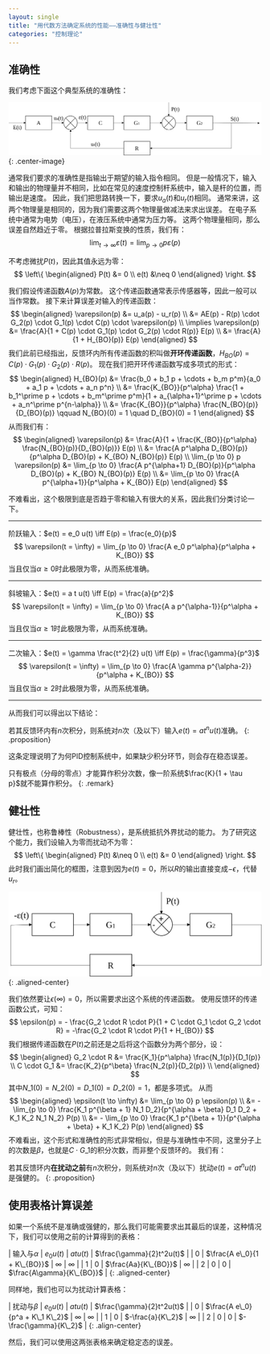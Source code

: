 ```yaml
---
layout: single
title: "用代数方法确定系统的性能——准确性与健壮性"
categories: "控制理论"
---
```


## 准确性

我们考虑下面这个典型系统的准确性：

![](/assets/system/block-diagram-precision.svg)
{: .center-image}

通常我们要求的准确性是指输出于期望的输入指令相同。
但是一般情况下，输入和输出的物理量并不相同，比如在常见的速度控制杆系统中，输入是杆的位置，而输出是速度。
因此，我们把思路转换一下，要求$u_a(t)$和$u_r(t)$相同。
通常来讲，这两个物理量是相同的，因为我们需要这两个物理量做减法来求出误差。
在电子系统中通常为电势（电压），在液压系统中通常为压力等。
这两个物理量相同，那么误差自然趋近于零。
根据拉普拉斯变换的性质，我们有：
$$
\lim_{t \to \infty} \varepsilon(t) = \lim_{p \to 0} p \varepsilon(p)
$$

不考虑微扰$P(t)$，因此其值永远为零：
$$
\left\{
    \begin{aligned}
        P(t) &= 0 \\
        e(t) &\neq 0
    \end{aligned}
\right.
$$

我们假设传递函数$A(p)$为常数。
这个传递函数通常表示传感器等，因此一般可以当作常数。
接下来计算误差对输入的传递函数：
$$
\begin{aligned}
\varepsilon(p) 
&= u_a(p) - u_r(p) \\
&= AE(p) - R(p) \cdot G_2(p) \cdot G_1(p) \cdot C(p) \cdot \varepsilon(p) \\
\implies
\varepsilon(p)  
&= \frac{A}{1 + C(p) \cdot G_1(p) \cdot G_2(p) \cdot R(p)} E(p) \\
&= \frac{A}{1 + H_{BO}(p)} E(p)
\end{aligned}
$$
我们此前已经指出，反馈环内所有传递函数的积叫做**开环传递函数**，$H_{BO}(p) = C(p) \cdot G_1(p) \cdot G_2(p) \cdot R(p)$。
现在我们把开环传递函数写成多项式的形式：
$$
\begin{aligned}
H_{BO}(p) 
&= \frac{b_0 + b_1 p + \cdots + b_m p^m}{a_0 + a_1 p + \cdots + a_n p^n} \\
&= \frac{K_{BO}}{p^\alpha} 
\frac{1 + b_1^\prime p + \cdots + b_m^\prime p^m}{1 + a_{\alpha+1}^\prime p + \cdots + a_n^\prime p^{n-\alpha}} \\
&= \frac{K_{BO}}{p^\alpha} \frac{N_{BO}(p)}{D_{BO}(p)} \qquad N_{BO}(0) = 1 \quad D_{BO}(0) = 1
\end{aligned}
$$
从而我们有：
$$
\begin{aligned}
\varepsilon(p)
&= \frac{A}{1 + \frac{K_{BO}}{p^\alpha} \frac{N_{BO}(p)}{D_{BO}(p)}} E(p) \\
&= \frac{A p^\alpha D_{BO}(p)}{p^\alpha D_{BO}(p) + K_{BO} N_{BO}(p)} E(p) \\
\lim_{p \to 0} p \varepsilon(p)
&= \lim_{p \to 0} \frac{A p^{\alpha+1} D_{BO}(p)}{p^\alpha D_{BO}(p) + K_{BO} N_{BO}(p)} E(p) \\
&= \lim_{p \to 0} \frac{A p^{\alpha+1}}{p^\alpha + K_{BO}} E(p)
\end{aligned}
$$

不难看出，这个极限到底是否趋于零和输入有很大的关系，因此我们分类讨论一下。

--- 

阶跃输入：$e(t) = e_0 u(t) \iff E(p) = \frac{e_0}{p}$
$$
\varepsilon(t = \infty) = \lim_{p \to 0} \frac{A e_0 p^\alpha}{p^\alpha + K_{BO}}
$$
当且仅当$\alpha \ge 0$时此极限为零，从而系统准确。

---

斜坡输入：$e(t) = a t u(t) \iff E(p) = \frac{a}{p^2}$
$$
\varepsilon(t = \infty) = \lim_{p \to 0} \frac{A a p^{\alpha-1}}{p^\alpha + K_{BO}}
$$
当且仅当$\alpha \ge 1$时此极限为零，从而系统准确。

---

二次输入：$e(t) = \gamma \frac{t^2}{2} u(t) \iff E(p) = \frac{\gamma}{p^3}$
$$
\varepsilon(t = \infty) = \lim_{p \to 0} \frac{A \gamma p^{\alpha-2}}{p^\alpha + K_{BO}}
$$
当且仅当$\alpha \ge 2$时此极限为零，从而系统准确。

---

从而我们可以得出以下结论：

若其反馈环内有$n$次积分，则系统对$n$次（及以下）输入$e(t) = a t^n u(t)$准确。
{: .proposition}

这条定理说明了为何PID控制系统中，如果缺少积分环节，则会存在稳态误差。

只有极点（分母的零点）才能算作积分次数，像一阶系统$\frac{K}{1 + \tau p}$就不能算作积分。
{: .remark}

## 健壮性

健壮性，也称鲁棒性（Robustness），是系统抵抗外界扰动的能力。
为了研究这个能力，我们设输入为零而扰动不为零：
$$
\left\{
    \begin{aligned}
        P(t) &\neq 0 \\
        e(t) &= 0
    \end{aligned}
\right.
$$
此时我们画出简化的框图，注意到因为$e(t) = 0$，所以$R$的输出直接变成$-\epsilon$，代替$u_r$。

![](/assets/system/block-diagram-robustness.svg)
{: .aligned-center}

我们依然要让$\epsilon(\infty) = 0$，所以需要求出这个系统的传递函数。
使用反馈环的传递函数公式，可知：
$$
\epsilon(p) = - \frac{G_2 \cdot R \cdot P}{1 + C \cdot G_1 \cdot G_2 \cdot R} = -\frac{G_2 \cdot R \cdot P}{1 + H_{BO}}
$$
我们根据传递函数在$P(t)$之前还是之后将这个函数分为两个部分，设：
$$
\begin{aligned}
    G_2 \cdot R &= \frac{K_1}{p^\alpha} \frac{N_1(p)}{D_1(p)} \\
    C \cdot G_1 &= \frac{K_2}{p^\beta} \frac{N_2(p)}{D_2(p)} \\
\end{aligned}
$$
其中$N\_1(0) = N\_2(0) = D\_1(0) = D\_2(0) = 1$，都是多项式。
从而
$$
\begin{aligned}
    \epsilon(t \to \infty) &= \lim_{p \to 0} p \epsilon(p) \\
    &= - \lim_{p \to 0} \frac{K_1 p^{\beta + 1} N_1 D_2}{p^{\alpha + \beta} D_1 D_2 + K_1 K_2 N_1 N_2} P(p) \\
    &= - \lim_{p \to 0} \frac{K_1 p^{\beta + 1}}{p^{\alpha + \beta} + K_1 K_2} P(p)
\end{aligned}
$$
不难看出，这个形式和准确性的形式非常相似，但是与准确性中不同，这里分子上的次数是$\beta$，也就是$C \cdot G\_1$的积分次数，而非整个反馈环的。
我们有：

若其反馈环内**在扰动之前**有$n$次积分，则系统对$n$次（及以下）扰动$e(t) = a t^n u(t)$是强健的。
{: .proposition}

## 使用表格计算误差

如果一个系统不是准确或强健的，那么我们可能需要求出其最后的误差，这种情况下，我们可以使用之前的计算得到的表格：

| 输入与$\alpha$ | $e_0 u(t)$ | $atu(t)$ | $\frac{\gamma}{2}t^2u(t)$ |
| 0 | $\frac{A e\_0}{1 + K\_{BO}}$ | $\infty$ | $\infty$ |
| 1 | $0$ | $\frac{Aa}{K\_{BO}}$ | $\infty$ |
| 2 | $0$ | $0$ | $\frac{A\gamma}{K\_{BO}}$ |
{: .aligned-center}

同样地，我们也可以为扰动计算表格：

| 扰动与$\beta$ | $e_0 u(t)$ | $atu(t)$ | $\frac{\gamma}{2}t^2u(t)$ |
| 0 | $\frac{A e\_0}{p^a + K\_1 K\_2}$ | $\infty$ | $\infty$ |
| 1 | $0$ | $-\frac{a}{K\_2}$ | $\infty$ |
| 2 | $0$ | $0$ | $-\frac{\gamma}{K\_2}$ |
{: .align-center}

然后，我们可以使用这两张表格来确定稳定态的误差。
